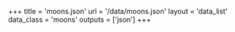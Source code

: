 +++
title = 'moons.json'
url = '/data/moons.json'
layout = 'data_list'
data_class = 'moons'
outputs = ['json']
+++